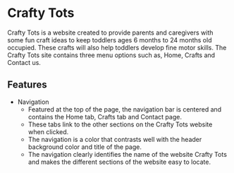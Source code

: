 # Crafty Tots

Crafty Tots is a website created to provide parents and caregivers with some fun craft ideas to keep toddlers ages 6 months to 24 months old occupied. These crafts will also help toddlers develop fine motor skills. 
The Crafty Tots site contains three menu options such as, Home, Crafts and Contact us. 

## Features
* Navigation
    * Featured at the top of the page, the navigation bar is centered and contains the Home tab, Crafts tab and Contact page. 
    * These tabs link to the other sections on the Crafty Tots website when clicked. 
    * The navigation is a color that contrasts well with the header background color and title of the page. 
    * The navigation clearly identifies the name of the website Crafty Tots and makes the different sections of the website easy to locate. 

    



